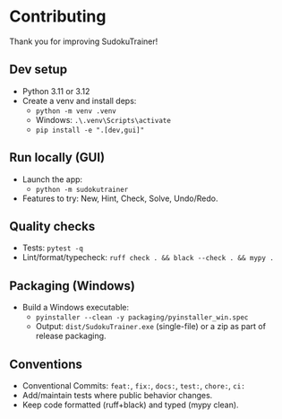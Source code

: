 # Contributing

Thank you for improving SudokuTrainer!

## Dev setup

- Python 3.11 or 3.12
- Create a venv and install deps:
	- `python -m venv .venv`
	- Windows: `.\.venv\Scripts\activate`
	- `pip install -e ".[dev,gui]"`

## Run locally (GUI)

- Launch the app:
	- `python -m sudokutrainer`
- Features to try: New, Hint, Check, Solve, Undo/Redo.

## Quality checks

- Tests: `pytest -q`
- Lint/format/typecheck: `ruff check . && black --check . && mypy .`

## Packaging (Windows)

- Build a Windows executable:
	- `pyinstaller --clean -y packaging/pyinstaller_win.spec`
	- Output: `dist/SudokuTrainer.exe` (single-file) or a zip as part of release packaging.

## Conventions

- Conventional Commits: `feat:`, `fix:`, `docs:`, `test:`, `chore:`, `ci:`
- Add/maintain tests where public behavior changes.
- Keep code formatted (ruff+black) and typed (mypy clean).
